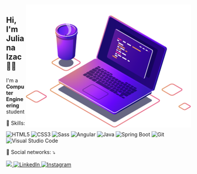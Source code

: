 <img src=".github/computer.png" width="450px" align="right" alt="Computador">

<h2 align="left">Hi, I'm Juliana Izac 👋🏽</h1>
<p align=left>I'm a <strong>Computer Engineering</strong> student</p>
<p align="left">🚀 Skills:</p>
<p>
  <img src="https://img.shields.io/badge/-HTML5-E34F26?style=flat&logo=html5&logoColor=white" alt="HTML5"/>
  <img src="https://img.shields.io/badge/-CSS3-1572B6?style=flat&logo=css3&logoColor=white" alt="CSS3"/>
  <img src="https://img.shields.io/badge/-Sass-CC6699?style=flat&logo=sass&logoColor=white" alt="Sass"/>
  <img src="https://img.shields.io/badge/-Angular-E23237?style=flat&logo=angular&logoColor=white" alt="Angular"/>
  
  <img src="https://img.shields.io/badge/-Java-007396?style=flat&logo=java&logoColor=white" alt="Java"/>
  <img src="https://img.shields.io/badge/-Spring Boot-6DB33F?style=flat&logo=spring&logoColor=white" alt="Spring Boot"/>
  
  <img src="https://img.shields.io/badge/-Git-F05032?style=flat&logo=git&logoColor=white" alt="Git"/>
  <img src="https://img.shields.io/badge/-VSCode-007ACC?style=&logo=visual-studio-code&logoColor=white" alt="Visual Studio Code" />
</p>
<p align="left">💌 Social networks: ⤵️</p>

<p align="left">
  <a href="mailto:dev.julianaizac@gmail.com" alt="Gmail">
    <img src="https://img.shields.io/badge/-Gmail-FF0000?style=&labelColor=FF0000&logo=gmail&logoColor=white&link=mailto:dev.julianaizac@gmail.com"/>
  </a>
  <a href="https://www.linkedin.com/in/julianaizac" target="_blank">
    <img src="https://img.shields.io/badge/LinkedIn-%230077B5.svg?&style=&logo=linkedin&logoColor=white" alt="LinkedIn">
  </a>
  <a href="https://www.instagram.com/juizac" target="_blank">
    <img src="https://img.shields.io/badge/Instagram-%23E4405F.svg?&style=&logo=instagram&logoColor=white" alt="Instagram">
  </a>
</p>
